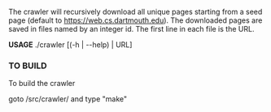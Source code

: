 The crawler will recursively download all unique pages starting from a seed
page (default to https://web.cs.dartmouth.edu). The downloaded pages are
saved in files named by an integer id. The first line in each file is the URL.

**USAGE** ./crawler [(-h | --help) | URL]

### TO BUILD 

To build the crawler

goto /src/crawler/ and type "make"
